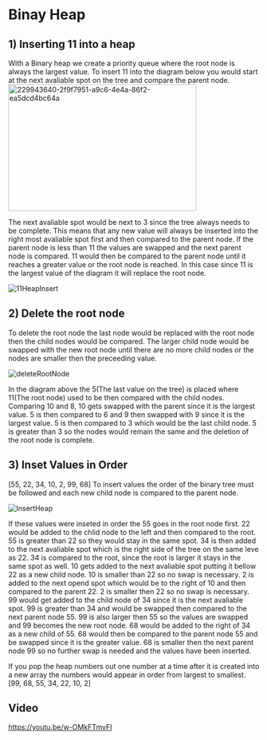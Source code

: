 # Binay Heap
## 1) Inserting 11 into a heap
With a Binary heap we create a priority queue where the root node is always the largest value. To insert 11 into the diagram below you would start at the next avaliable spot on the tree and compare the parent node.
<img width="377" height="254" alt="229943640-2f9f7951-a9c6-4e4a-86f2-ea5dcd4bc64a" src="https://github.com/user-attachments/assets/666a7d24-56f1-408e-a341-c753232e8a72" />

The next avaliable spot would be next to 3 since the tree always needs to be complete. This means that any new value will always be inserted into the right most avaliable spot first and then compared to the parent node. If the parent node is less than 11 the values are swapped and the next parent node is compared. 11 would then be compared to the parent node until it reaches a greater value or the root node is reached. In this case since 11 is the largest value of the diagram it will replace the root node.

![11HeapInsert](https://github.com/user-attachments/assets/f0b9fd69-c968-481f-ae5f-4bf3465fe42f)

## 2) Delete the root node 
To delete the root node the last node would be replaced with the root node then the child nodes would be compared. The larger child node would be swapped with the new root node until there are no more child nodes or the nodes are smaller then the preceeding value.

![deleteRootNode](https://github.com/user-attachments/assets/7e12c77c-3722-4c65-ad1c-4e33f6457a1f)

In the diagram above the 5(The last value on the tree) is placed where 11(The root node) used to be then compared with the child nodes. Comparing  10 and 8, 10 gets swapped with the parent since it is the largest value. 5 is then compared to 6 and 9 then swapped with 9 since it is the largest value. 5 is then compared to 3 which would be the last child node. 5 is greater than 3 so the nodes would remain the same and the deletion of the root node is complete.

## 3) Inset Values in Order
[55, 22, 34, 10, 2, 99, 68]
To insert values the order of the binary tree must be followed and each new child node is compared to the parent node.

![InsertHeap](https://github.com/user-attachments/assets/ce9649c9-972f-437b-8190-804d639d7767)

If these values were inseted in order the 55 goes in the root node first. 22 would be added to the chlid node to the left and then compared to the root. 55 is greater than 22 so they would stay in the same spot. 34 is then added to the next avaliable spot which is the right side of the tree on the same leve as 22. 34 is compared to the root, since the root is larger it stays in the same spot as well. 10 gets added to the next avaliable spot putting it bellow 22 as a new child node. 10 is smaller than 22 so no swap is necessary. 2 is added to the next opend spot which would be to the right of 10 and then compared to the parent 22. 2 is smaller then 22 so no swap is necessary. 99 would get added to the child node of 34 since it is the next avaliable spot. 99 is greater than 34 and would be swapped then compared to the next parent node 55. 99 is also larger then 55 so the values are swapped and 99 becomes the new root node. 68 would be added to the right of 34 as a new child of 55. 68 would then be compared to the parent node 55 and be swapped since it is the greater value. 68 is smaller then the next parent node 99 so no further swap is needed and the values have been inserted.

If you pop the heap numbers out one number at a time after it is created into a new array the numbers would appear in order from largest to smallest.
[99, 68, 55, 34, 22, 10, 2]

## Video 
https://youtu.be/w-OMkFTmvFI
